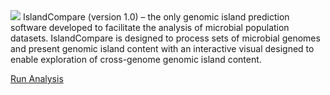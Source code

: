 <img src="/analysis.png" />
IslandCompare (version 1.0) – the only genomic island prediction software developed to facilitate the analysis of microbial 
population datasets. IslandCompare is designed to process sets of microbial genomes and present genomic island content with 
an interactive visual designed to enable exploration of cross-genome genomic island content.

<a href="/analysis" target="_self">Run Analysis</a>